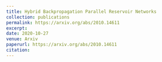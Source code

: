 ```yaml
---
title: Hybrid Backpropagation Parallel Reservoir Networks
collection: publications
permalink: https://arxiv.org/abs/2010.14611
excerpt:
date: 2020-10-27
venue: Arxiv
paperurl: https://arxiv.org/abs/2010.14611
citation:
---
```


